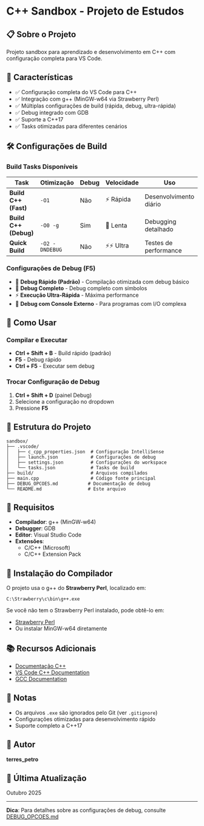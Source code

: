 # C++ Sandbox - Projeto de Estudos

## 📋 Sobre o Projeto

Projeto sandbox para aprendizado e desenvolvimento em C++ com configuração completa para VS Code.

## 🚀 Características

- ✅ Configuração completa do VS Code para C++
- ✅ Integração com g++ (MinGW-w64 via Strawberry Perl)
- ✅ Múltiplas configurações de build (rápida, debug, ultra-rápida)
- ✅ Debug integrado com GDB
- ✅ Suporte a C++17
- ✅ Tasks otimizadas para diferentes cenários

## 🛠️ Configurações de Build

### Build Tasks Disponíveis

| Task | Otimização | Debug | Velocidade | Uso |
|------|------------|-------|------------|-----|
| **Build C++ (Fast)** | `-O1` | Não | ⚡ Rápida | Desenvolvimento diário |
| **Build C++ (Debug)** | `-O0 -g` | Sim | 🐌 Lenta | Debugging detalhado |
| **Quick Build** | `-O2 -DNDEBUG` | Não | ⚡⚡ Ultra | Testes de performance |

### Configurações de Debug (F5)

- 🚀 **Debug Rápido (Padrão)** - Compilação otimizada com debug básico
- 🐛 **Debug Completo** - Debug completo com símbolos
- ⚡ **Execução Ultra-Rápida** - Máxima performance
- 🔧 **Debug com Console Externo** - Para programas com I/O complexa

## 🎯 Como Usar

### Compilar e Executar
- **Ctrl + Shift + B** - Build rápido (padrão)
- **F5** - Debug rápido
- **Ctrl + F5** - Executar sem debug

### Trocar Configuração de Debug
1. **Ctrl + Shift + D** (painel Debug)
2. Selecione a configuração no dropdown
3. Pressione **F5**

## 📁 Estrutura do Projeto

```
sandbox/
├── .vscode/
│   ├── c_cpp_properties.json  # Configuração IntelliSense
│   ├── launch.json            # Configurações de debug
│   ├── settings.json          # Configurações do workspace
│   └── tasks.json             # Tasks de build
├── build/                     # Arquivos compilados
├── main.cpp                   # Código fonte principal
├── DEBUG_OPCOES.md           # Documentação de debug
└── README.md                 # Este arquivo
```

## 🔧 Requisitos

- **Compilador**: g++ (MinGW-w64)
- **Debugger**: GDB
- **Editor**: Visual Studio Code
- **Extensões**:
  - C/C++ (Microsoft)
  - C/C++ Extension Pack

## 🔗 Instalação do Compilador

O projeto usa o g++ do **Strawberry Perl**, localizado em:
```
C:\Strawberry\c\bin\g++.exe
```

Se você não tem o Strawberry Perl instalado, pode obtê-lo em:
- [Strawberry Perl](http://strawberryperl.com/)
- Ou instalar MinGW-w64 diretamente

## 📚 Recursos Adicionais

- [Documentação C++](https://en.cppreference.com/)
- [VS Code C++ Documentation](https://code.visualstudio.com/docs/languages/cpp)
- [GCC Documentation](https://gcc.gnu.org/onlinedocs/)

## 📝 Notas

- Os arquivos `.exe` são ignorados pelo Git (ver `.gitignore`)
- Configurações otimizadas para desenvolvimento rápido
- Suporte completo a C++17

## 👤 Autor

**terres_petro**

## 📅 Última Atualização

Outubro 2025

---

**Dica**: Para detalhes sobre as configurações de debug, consulte [DEBUG_OPCOES.md](DEBUG_OPCOES.md)
